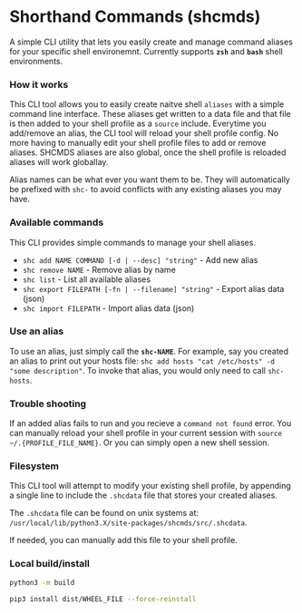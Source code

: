 # Shorthand Commands (shcmds)
A simple CLI utility that lets you easily create and manage command aliases for your specific shell environemnt. Currently supports **`zsh`** and **`bash`** shell environments.

### How it works
This CLI tool allows you to easily create naitve shell `aliases` with a simple command line interface. These aliases get written to a data file and that file is then added to your shell profile as a `source` include.
Everytime you add/remove an alias, the CLI tool will reload your shell profile config. No more having to manually edit your shell profile files to add or remove aliases. SHCMDS aliases are also global, once the shell profile is reloaded aliases will work globallay. 

Alias names can be what ever you want them to be. They will automatically be prefixed with `shc-` to avoid conflicts with any existing aliases you may have.

### Available commands
This CLI provides simple commands to manage your shell aliases.
- `shc add NAME COMMAND [-d | --desc] "string"` - Add new alias
- `shc remove NAME` - Remove alias by name
- `shc list` - List all available aliases
- `shc export FILEPATH [-fn | --filename] "string"` - Export alias data (json)
- `shc import FILEPATH` - Import alias data (json)

### Use an alias
To use an alias, just simply call the **`shc-NAME`**. For example, say you created an alias to print out your hosts file: `shc add hosts "cat /etc/hosts" -d "some description"`. To invoke that alias, you would only need to call `shc-hosts`.

### Trouble shooting
If an added alias fails to run and you recieve a `command not found` error. You can manually reload your shell profile in your current session with `source ~/.{PROFILE_FILE_NAME}`. Or you can simply open a new shell session.

### Filesystem
This CLI tool will attempt to modify your existing shell profile, by appending a single line to include the `.shcdata` file that stores your created aliases.

The `.shcdata` file can be found on unix systems at: `/usr/local/lib/python3.X/site-packages/shcmds/src/.shcdata`.

If needed, you can manually add this file to your shell profile.

### Local build/install
```bash
python3 -m build
```

```bash
pip3 install dist/WHEEL_FILE --force-reinstall
```